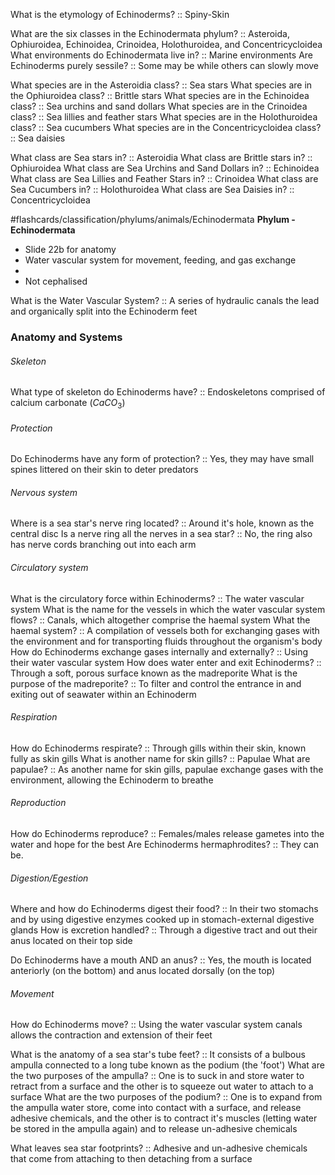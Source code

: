 What is the etymology of Echinoderms? :: Spiny-Skin

What are the six classes in the Echinodermata phylum? :: Asteroida, Ophiuroidea, Echinoidea, Crinoidea, Holothuroidea, and Concentricycloidea
What environments do Echinodermata live in? :: Marine environments
Are Echinoderms purely sessile? :: Some may be while others can slowly move

What species are in the Asteroidia class? :: Sea stars
What species are in the Ophiuroidea class? :: Brittle stars
What species are in the Echinoidea class? :: Sea urchins and sand dollars
What species are in the Crinoidea class? :: Sea lillies and feather stars
What species are in the Holothuroidea class? :: Sea cucumbers
What species are in the Concentricycloidea class? :: Sea daisies

What class are Sea stars in? :: Asteroidia
What class are Brittle stars in? :: Ophiuroidea
What class are Sea Urchins and Sand Dollars in? :: Echinoidea
What class are Sea Lillies and Feather Stars in? :: Crinoidea
What class are Sea Cucumbers in? :: Holothuroidea
What class are Sea Daisies in? :: Concentricycloidea

#flashcards/classification/phylums/animals/Echinodermata
**Phylum - Echinodermata**
- Slide 22b for anatomy
- Water vascular system for movement, feeding, and gas exchange
- 
- Not cephalised 



What is the Water Vascular System? :: A series of hydraulic canals the lead and organically split into the Echinoderm feet



### Anatomy and Systems
###### Skeleton
What type of skeleton do Echinoderms have? :: Endoskeletons comprised of calcium carbonate ($CaCO_{3}$)
###### Protection
Do Echinoderms have any form of protection? :: Yes, they may have small spines littered on their skin to deter predators
###### Nervous system
Where is a sea star's nerve ring located? :: Around it's hole, known as the central disc
Is a nerve ring all the nerves in a sea star? :: No, the ring also has nerve cords branching out into each arm

###### Circulatory system
What is the circulatory force within Echinoderms? :: The water vascular system
What is the name for the vessels in which the water vascular system flows? :: Canals, which altogether comprise the haemal system
What the haemal system? :: A compilation of vessels both for exchanging gases with the environment and for transporting fluids throughout the organism's body
How do Echinoderms exchange gases internally and externally? :: Using their water vascular system
How does water enter and exit Echinoderms? :: Through a soft, porous surface known as the madreporite
What is the purpose of the madreporite? :: To filter and control the entrance in and exiting out of seawater within an Echinoderm 
###### Respiration
How do Echinoderms respirate? :: Through gills within their skin, known fully as skin gills
What is another name for skin gills? :: Papulae 
What are papulae? :: As another name for skin gills, papulae exchange gases with the environment, allowing the Echinoderm to breathe
###### Reproduction
How do Echinoderms reproduce? :: Females/males release gametes into the water and hope for the best
Are Echinoderms hermaphrodites? :: They can be.  

###### Digestion/Egestion
Where and how do Echinoderms digest their food? :: In their two stomachs and by using digestive enzymes cooked up in stomach-external digestive glands
How is excretion handled? :: Through a digestive tract and out their anus located on their top side

Do Echinoderms have a mouth AND an anus? :: Yes, the mouth is located anteriorly (on the bottom) and anus located dorsally (on the top)

###### Movement
How do Echinoderms move? :: Using the water vascular system canals allows the contraction and extension of their feet 

What is the anatomy of a sea star's tube feet? :: It consists of a bulbous ampulla connected to a long tube known as the podium (the 'foot')
What are the two purposes of the ampulla? :: One is to suck in and store water to retract from a surface and the other is to squeeze out water to attach to a surface
What are the two purposes of the podium? :: One is to expand from the ampulla water store, come into contact with a surface, and release adhesive chemicals, and the other is to contract it's muscles (letting water be stored in the ampulla again) and to release un-adhesive chemicals 

What leaves sea star footprints? :: Adhesive and un-adhesive chemicals that come from attaching to then detaching from a surface
